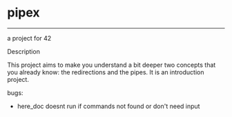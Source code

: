 # pipex

---

a project for 42

Description

This project aims to make you understand a bit deeper two concepts that you already know: the redirections and the pipes. It is an introduction project.

bugs:
- here_doc doesnt run if commands not found or don't need input
